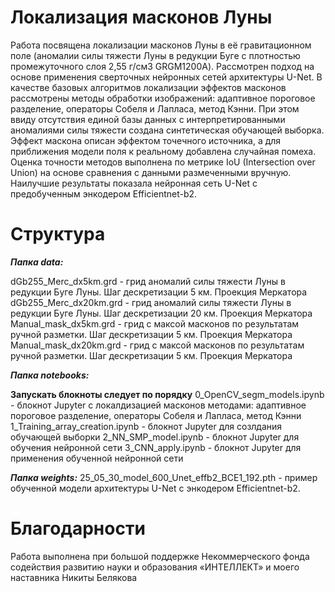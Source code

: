 # Локализация масконов Луны
Работа посвящена локализации масконов Луны в её гравитационном поле (аномалии силы тяжести Луны в редукции Буге с плотностью промежуточного слоя 2,55 г/см3 GRGM1200A). Рассмотрен подход на основе применения сверточных нейронных сетей архитектуры U-Net. В качестве базовых алгоритмов локализации эффектов масконов рассмотрены методы обработки изображений: адаптивное пороговое разделение, операторы Собеля и Лапласа, метод Кэнни. При этом ввиду отсутствия единой базы данных с интерпретированными аномалиями силы тяжести создана синтетическая обучающей выборка. Эффект маскона описан эффектом точечного источника, а для приближения модели поля к реальному добавлена случайная помеха. Оценка точности методов выполнена по метрике IoU (Intersection over Union) на основе сравнения с данными размеченными вручную. Наилучшие результаты показала нейронная сеть U-Net с предобученным энкодером Efficientnet-b2.

# Структура

***Папка data:***

dGb255_Merc_dx5km.grd - грид аномалий силы тяжести Луны в редукции Буге Луны. Шаг дескретизации 5 км. Проекция Меркатора
dGb255_Merc_dx20km.grd  - грид аномалий силы тяжести Луны в редукции Буге Луны. Шаг дескретизации 20 км. Проекция Меркатора
Manual_mask_dx5km.grd - грид с максой масконов по результатам ручной разметки. Шаг дескретизации 5 км. Проекция Меркатора
Manual_mask_dx20km.grd  - грид с максой масконов по результатам ручной разметки. Шаг дескретизации 5 км. Проекция Меркатора

***Папка notebooks:***

**Запускать блокноты следует по порядку**
0_OpenCV_segm_models.ipynb - блокнот Jupyter с локалдизацией масконов методами: адаптивное пороговое разделение, операторы Собеля и Лапласа, метод Кэнни
1_Training_array_creation.ipynb - блокнот Jupyter для созлдания обучающей выборки
2_NN_SMP_model.ipynb  - блокнот Jupyter для обучения нейронной сети
3_CNN_apply.ipynb - блокнот Jupyter для применения обученной нейронной сети

***Папка weights:***
25_05_30_model_600_Unet_effb2_ВСЕ1_192.pth - пример обученной модели архитектуры U-Net с энкодером Efficientnet-b2.

# Благодарности
Работа выполнена при большой поддержке Некоммерческого фонда содействия развитию науки и образования «ИНТЕЛЛЕКТ» и моего наставника Никиты Белякова
